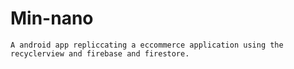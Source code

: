 # Min-nano

    A android app repliccating a eccommerce application using the recyclerview and firebase and firestore.
    
